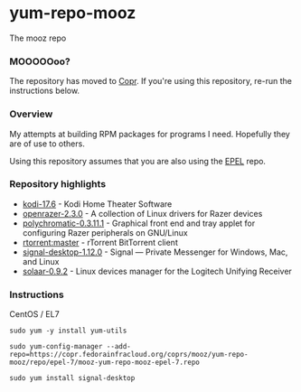 # yum-repo-mooz
The mooz repo

### MOOOOOoo?

The repository has moved to [Copr](https://copr.fedorainfracloud.org/coprs/mooz/yum-repo-mooz/). If you're using this repository, re-run the instructions below.

### Overview

My attempts at building RPM packages for programs I need. Hopefully they are of use to others.

Using this repository assumes that you are also using the [EPEL](https://fedoraproject.org/wiki/EPEL) repo.

### Repository highlights

* [kodi-17.6](https://github.com/xbmc/xbmc/tree/Krypton) - Kodi Home Theater Software
* [openrazer-2.3.0](https://github.com/openrazer/openrazer) - A collection of Linux drivers for Razer devices
* [polychromatic-0.3.11.1](https://github.com/lah7/polychromatic) - Graphical front end and tray applet for configuring Razer peripherals on GNU/Linux
* [rtorrent:master](https://github.com/rakshasa/rtorrent) - rTorrent BitTorrent client
* [signal-desktop-1.12.0](https://github.com/signalapp/Signal-Desktop) - Signal — Private Messenger for Windows, Mac, and Linux
* [solaar-0.9.2](https://github.com/pwr/Solaar) - Linux devices manager for the Logitech Unifying Receiver

### Instructions

CentOS / EL7

`sudo yum -y install yum-utils`

`sudo yum-config-manager --add-repo=https://copr.fedorainfracloud.org/coprs/mooz/yum-repo-mooz/repo/epel-7/mooz-yum-repo-mooz-epel-7.repo`

`sudo yum install signal-desktop`
